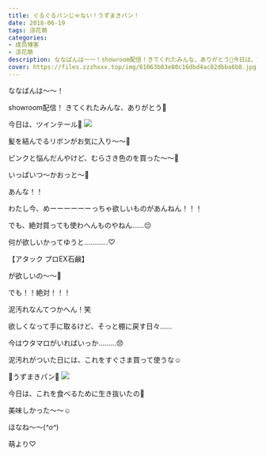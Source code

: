 ```yaml
---
title: ぐるぐるパンじゃない！うずまきパン！
date: 2018-06-19
tags: 涼花萌
categories: 
- 成员博客
- 涼花萌
description: ななばんは〜〜！showroom配信！きてくれたみんな、ありがとう💓今日は、ツインテール👭髪を結んでるリボンがお気に入り〜〜💫ピンクと悩んだんやけど、...
cover: https://files.zzzhxxx.top/img/61063b83e80c16dbd4ac02dbba6b8.jpg 
---
```







ななばんは〜〜！



showroom配信！
きてくれたみんな、ありがとう💓





今日は、ツインテール👭
![](https://files.zzzhxxx.top/img/61063b83e80c16dbd4ac02dbba6b8.jpg)





髪を結んでるリボンがお気に入り〜〜💫




ピンクと悩んだんやけど、むらさき色のを買った〜〜💜




いっぱいつ〜かおっと〜🤗












あんな！！





わたし今、めーーーーーーっちゃ欲しいものがあんねん！！！





でも、絶対買っても使わへんものやねん……😔










何が欲しいかってゆうと…………♡






【アタック プロEX石鹸】





が欲しいの〜〜🤗









でも！！絶対！！！



泥汚れなんてつかへん！笑






欲しくなって手に取るけど、そっと棚に戻す日々……









今はウタマロがいればいっか………😞






泥汚れがついた日には、これをすぐさま買って使うな☺️












🍞うずまきパン🍞
![](https://files.zzzhxxx.top/img/61063b83e80c16dbd4ac02dbba6b8-01.jpg)






今日は、これを食べるために生き抜いたの🍞




美味しかった〜〜☺️










ほなね〜〜(*^o^*)




萌より♡


